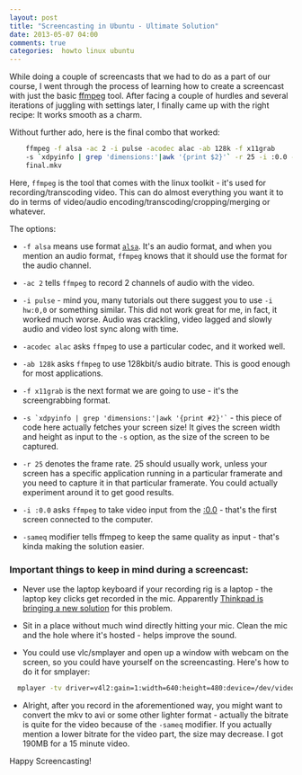 ```yaml
---
layout: post
title: "Screencasting in Ubuntu - Ultimate Solution"
date: 2013-05-07 04:00
comments: true
categories:  howto linux ubuntu
---
```


While doing a couple of screencasts that we had to do as a part of our course, I
went through the process of learning how to create a screencast with just the
basic [ffmpeg][ffmpeg] tool. After facing a couple of hurdles and several iterations of
juggling with settings later, I finally came up with the right recipe: It works
smooth as a charm.

<!-- more -->

Without further ado, here is the final combo that worked:

``` bash Screencasting recipe
    ffmpeg -f alsa -ac 2 -i pulse -acodec alac -ab 128k -f x11grab 
    -s `xdpyinfo | grep 'dimensions:'|awk '{print $2}'` -r 25 -i :0.0 -sameq
    final.mkv
```

Here, `ffmpeg` is the tool that comes with the linux toolkit - it's used for
recording/transcoding video. This can do almost everything you want it to do in
terms of video/audio encoding/transcoding/cropping/merging or whatever. 

The options:

* `-f alsa` means use format [`alsa`][alsa]. It's an audio format, and when you
  mention an audio format, `ffmpeg` knows that it should use the format for the
  audio channel.

* `-ac 2` tells `ffmpeg` to record 2 channels of audio with the video.
* `-i pulse` - mind you, many tutorials out there suggest you to use `-i hw:0,0`
  or something similar. This did not work great for me, in fact, it worked much
  worse. Audio was crackling, video lagged and slowly audio and video lost sync
  along with time.

* `-acodec alac` asks `ffmpeg` to use a particular codec, and it worked well.
* `-ab 128k` asks `ffmpeg` to use 128kbit/s audio bitrate. This is good enough
  for most applications.
* `-f x11grab` is the next format we are going to use - it's the screengrabbing
  format. 
* `` -s `xdpyinfo | grep 'dimensions:'|awk '{print #2}'` `` - this piece of code
  here actually fetches your screen size! It gives the screen width and height
  as input to the `-s` option, as the size of the screen to be captured.
* `-r 25` denotes the frame rate. 25 should usually work, unless your screen has
  a specific application running in a particular framerate and you need to
  capture it in that particular framerate. You could actually experiment around
  it to get good results.
* `-i :0.0` asks `ffmpeg` to take video input from the [:0.0][screens] - that's
  the first screen connected to the computer. 
* `-sameq` modifier tells ffmpeg to keep the same quality as input - that's
  kinda making the solution easier.


### Important things to keep in mind during a screencast:

* Never use the laptop keyboard if your recording rig is a laptop - the laptop
  key clicks get recorded in the mic. Apparently [Thinkpad is bringing a new
  solution](noiseremoval) for this problem. 

* Sit in a place without much wind directly hitting your mic. Clean the mic and
  the hole where it's hosted - helps improve the sound.

* You could use vlc/smplayer and open up a window with webcam on the screen, so
  you could have yourself on the screencasting. Here's how to do it for
  smplayer:


``` bash Showing webcam in mplayer
  mplayer -tv driver=v4l2:gain=1:width=640:height=480:device=/dev/video0:fps=10:outfmt=rgb16 tv://
```

* Alright, after you record in the aforementioned way, you might want to convert
  the mkv to avi or some other lighter format - actually the bitrate is quite
  for the video because of the `-sameq` modifier. If you actually mention a
  lower bitrate for the video part, the size may decrease. I got 190MB for a 15
  minute video.

Happy Screencasting!

[ffmpeg]: http://www.ffmpeg.org/
[screens]: http://www.x.org/archive/X11R6.8.1/doc/X.7.html
[noiseremoval]: http://blog.lenovo.com/news/a-portfolio-of-thinkpad-innovations
[alsa]: https://wiki.archlinux.org/index.php/Advanced_Linux_Sound_Architecture
